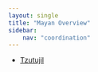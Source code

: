 ```yaml
---
layout: single
title: "Mayan Overview"
sidebar:
    nav: "coordination"
---
```


- [Tzutujil](/coordination/cfiles/tzutujil.pdf)